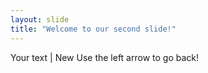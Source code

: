 ```yaml
---
layout: slide
title: "Welcome to our second slide!"
---
```

Your text | New
Use the left arrow to go back!

